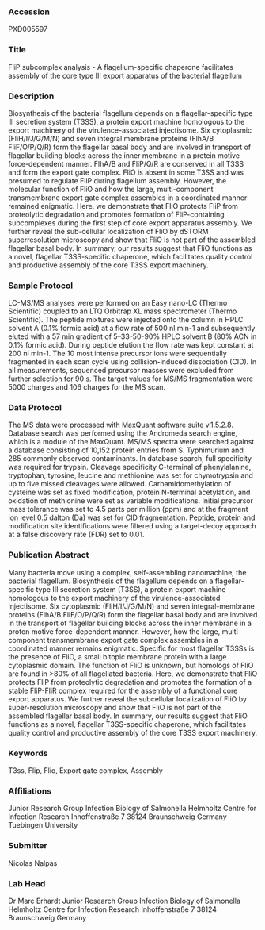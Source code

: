 ### Accession
PXD005597

### Title
FliP subcomplex analysis -  A flagellum-specific chaperone facilitates assembly of the core type III export apparatus of the bacterial flagellum

### Description
Biosynthesis of the bacterial flagellum depends on a flagellar-specific type III secretion system (T3SS), a protein export machine homologous to the export machinery of the virulence-associated injectisome. Six cytoplasmic (FliH/I/J/G/M/N) and seven integral membrane proteins (FlhA/B FliF/O/P/Q/R) form the flagellar basal body and are involved in transport of flagellar building blocks across the inner membrane in a protein motive force-dependent manner. FlhA/B and FliP/Q/R are conserved in all T3SS and form the export gate complex. FliO is absent in some T3SS and was presumed to regulate FliP during flagellum assembly. However, the molecular function of FliO and how the large, multi-component transmembrane export gate complex assembles in a coordinated manner remained enigmatic. Here, we demonstrate that FliO protects FliP from proteolytic degradation and promotes formation of FliP-containing subcomplexes during the first step of core export apparatus assembly. We further reveal the sub-cellular localization of FliO by dSTORM superresolution microscopy and show that FliO is not part of the assembled flagellar basal body. In summary, our results suggest that FliO functions as a novel, flagellar T3SS-specific chaperone, which facilitates quality control and productive assembly of the core T3SS export machinery.

### Sample Protocol
LC-MS/MS analyses were performed on an Easy nano-LC (Thermo Scientific) coupled to an LTQ Orbitrap XL mass spectrometer (Thermo Scientific). The peptide mixtures were injected onto the column in HPLC solvent A (0.1% formic acid) at a flow rate of 500 nl min-1 and subsequently eluted with a 57 min gradient of 5–33-50-90% HPLC solvent B (80% ACN in 0.1% formic acid). During peptide elution the flow rate was kept constant at 200 nl min-1. The 10 most intense precursor ions were sequentially fragmented in each scan cycle using collision-induced dissociation (CID). In all measurements, sequenced precursor masses were excluded from further selection for 90 s. The target values for MS/MS fragmentation were 5000 charges and 106 charges for the MS scan.

### Data Protocol
The MS data were processed with MaxQuant software suite v.1.5.2.8. Database search was performed using the Andromeda search engine, which is a module of the MaxQuant. MS/MS spectra were searched against a database consisting of 10,152 protein entries from S. Typhimurium and 285 commonly observed contaminants. In database search, full specificity was required for trypsin. Cleavage specificity C-terminal of phenylalanine, tryptophan, tyrosine, leucine and methionine was set for chymotrypsin and up to five missed cleavages were allowed. Carbamidomethylation of cysteine was set as fixed modification, protein N-terminal acetylation, and oxidation of methionine were set as variable modifications. Initial precursor mass tolerance was set to 4.5 parts per million (ppm) and at the fragment ion level 0.5 dalton (Da) was set for CID fragmentation. Peptide, protein and modification site identifications were filtered using a target-decoy approach at a false discovery rate (FDR) set to 0.01.

### Publication Abstract
Many bacteria move using a complex, self-assembling nanomachine, the bacterial flagellum. Biosynthesis of the flagellum depends on a flagellar-specific type III secretion system (T3SS), a protein export machine homologous to the export machinery of the virulence-associated injectisome. Six cytoplasmic (FliH/I/J/G/M/N) and seven integral-membrane proteins (FlhA/B FliF/O/P/Q/R) form the flagellar basal body and are involved in the transport of flagellar building blocks across the inner membrane in a proton motive force-dependent manner. However, how the large, multi-component transmembrane export gate complex assembles in a coordinated manner remains enigmatic. Specific for most flagellar T3SSs is the presence of FliO, a small bitopic membrane protein with a large cytoplasmic domain. The function of FliO is unknown, but homologs of FliO are found in &gt;80% of all flagellated bacteria. Here, we demonstrate that FliO protects FliP from proteolytic degradation and promotes the formation of a stable FliP-FliR complex required for the assembly of a functional core export apparatus. We further reveal the subcellular localization of FliO by super-resolution microscopy and show that FliO is not part of the assembled flagellar basal body. In summary, our results suggest that FliO functions as a novel, flagellar T3SS-specific chaperone, which facilitates quality control and productive assembly of the core T3SS export machinery.

### Keywords
T3ss, Flip, Flio, Export gate complex, Assembly

### Affiliations
Junior Research Group Infection Biology of Salmonella Helmholtz Centre for Infection Research Inhoffenstraße 7 38124 Braunschweig Germany
Tuebingen University

### Submitter
Nicolas Nalpas

### Lab Head
Dr Marc Erhardt
Junior Research Group Infection Biology of Salmonella Helmholtz Centre for Infection Research Inhoffenstraße 7 38124 Braunschweig Germany


